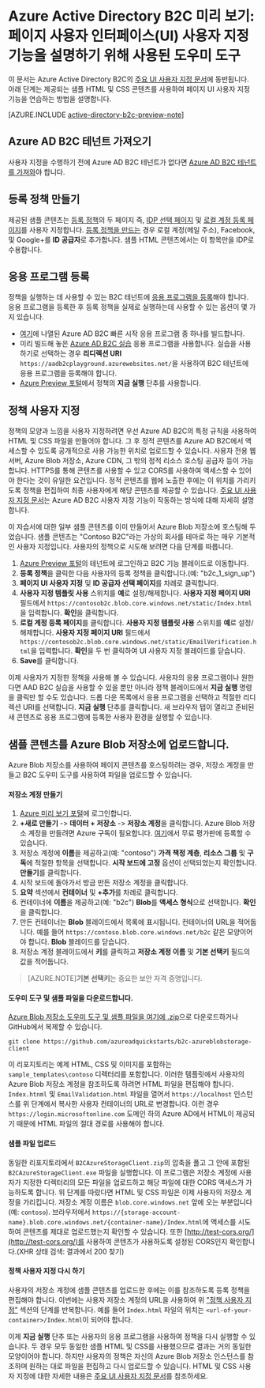 <properties
	pageTitle="Azure Active Directory B2C 미리 보기: 페이지 UI 사용자 지정 도우미 도구 | Microsoft Azure"
	description="Azure Active Directory B2C에서 페이지 UI 사용자 지정 기능을 설명하기 위해 사용된 도우미 도구"
	services="active-directory-b2c"
	documentationCenter=""
	authors="swkrish"
	manager="msmbaldwin"
	editor="curtand"/>

<tags
	ms.service="active-directory-b2c"
	ms.workload="identity"
	ms.tgt_pltfrm="na"
	ms.devlang="na"
	ms.topic="article"
	ms.date="10/08/2015"
	ms.author="swkrish"/>

# Azure Active Directory B2C 미리 보기: 페이지 사용자 인터페이스(UI) 사용자 지정 기능을 설명하기 위해 사용된 도우미 도구

이 문서는 Azure Active Directory B2C의 [주요 UI 사용자 지정 문서](active-directory-b2c-reference-ui-customization.md)에 동반됩니다. 아래 단계는 제공되는 샘플 HTML 및 CSS 콘텐츠를 사용하여 페이지 UI 사용자 지정 기능을 연습하는 방법을 설명합니다.

[AZURE.INCLUDE [active-directory-b2c-preview-note](../../includes/active-directory-b2c-preview-note.md)]

## Azure AD B2C 테넌트 가져오기

사용자 지정을 수행하기 전에 Azure AD B2C 테넌트가 없다면 [Azure AD B2C 테넌트를 가져와](active-directory-b2c-get-started.md)야 합니다.

## 등록 정책 만들기

제공된 샘플 콘텐츠는 [등록 정책](active-directory-b2c-reference-policies.md#how-to-create-a-sign-up-policy)의 두 페이지 즉, [IDP 선택 페이지](active-directory-b2c-reference-ui-customization.md#identity-provider-selection-page) 및 [로컬 계정 등록 페이지](active-directory-b2c-reference-ui-customization.md#local-account-sign-up-page)를 사용자 지정합니다. [등록 정책을 만드는](active-directory-b2c-reference-policies.md#how-to-create-a-sign-up-policy) 경우 로컬 계정(메일 주소), Facebook, 및 Google+를 **ID 공급자**로 추가합니다. 샘플 HTML 콘텐츠에서는 이 항목만을 IDP로 수용합니다.

## 응용 프로그램 등록

정책을 실행하는 데 사용할 수 있는 B2C 테넌트에 [응용 프로그램을 등록](active-directory-b2c-app-registration.md)해야 합니다. 응용 프로그램을 등록한 후 등록 정책을 실제로 실행하는데 사용할 수 있는 옵션이 몇 가지 있습니다.

- [여기](active-directory-b2c-overview.md#getting-started)에 나열된 Azure AD B2C 빠른 시작 응용 프로그램 중 하나를 빌드합니다.
- 미리 빌드해 놓은 [Azure AD B2C 실습](https://aadb2cplayground.azurewebsites.net) 응용 프로그램을 사용합니다. 실습을 사용하기로 선택하는 경우 **리디렉션 URI** `https://aadb2cplayground.azurewebsites.net/`을 사용하여 B2C 테넌트에 응용 프로그램을 등록해야 합니다.
- [Azure Preview 포털](https://portal.azure.com)에서 정책의 **지금 실행** 단추를 사용합니다.

## 정책 사용자 지정

정책의 모양과 느낌을 사용자 지정하려면 우선 Azure AD B2C의 특정 규칙을 사용하여 HTML 및 CSS 파일을 만들어야 합니다. 그 후 정적 콘텐츠를 Azure AD B2C에서 액세스할 수 있도록 공개적으로 사용 가능한 위치로 업로드할 수 있습니다. 사용자 전용 웹 서버, Azure Blob 저장소, Azure CDN, 그 밖의 정적 리소스 호스팅 공급자 등이 가능합니다. HTTPS를 통해 콘텐츠를 사용할 수 있고 CORS를 사용하여 액세스할 수 있어야 한다는 것이 유일한 요건입니다. 정적 콘텐츠를 웹에 노출한 후에는 이 위치를 가리키도록 정책을 편집하여 최종 사용자에게 해당 콘텐츠를 제공할 수 있습니다. [주요 UI 사용자 지정 문서](active-directory-b2c-reference-ui-customization.md)는 Azure AD B2C 사용자 지정 기능이 작동하는 방식에 대해 자세히 설명합니다.

이 자습서에 대한 일부 샘플 콘텐츠를 이미 만들어서 Azure Blob 저장소에 호스팅해 두었습니다. 샘플 콘텐츠는 "Contoso B2C"라는 가상의 회사를 테마로 하는 매우 기본적인 사용자 지정입니다. 사용자의 정책으로 시도해 보려면 다음 단계를 따릅니다.

1. [Azure Preview 포털](https://portal.azure.com)의 테넌트에 로그인하고 B2C 기능 블레이드로 이동합니다.
2. **등록 정책**을 클릭한 다음 사용자의 등록 정책을 클릭합니다.(예: "b2c\_1\_sign\_up")
3. **페이지 UI 사용자 지정** 및 **ID 공급자 선택 페이지**를 차례로 클릭합니다.
4. **사용자 지정 템플릿 사용** 스위치를 **예**로 설정/해제합니다. **사용자 지정 페이지 URI** 필드에서 `https://contosob2c.blob.core.windows.net/static/Index.html`을 입력합니다. **확인**을 클릭합니다.
5. **로컬 계정 등록 페이지**를 클릭합니다. **사용자 지정 템플릿 사용** 스위치를 **예**로 설정/해제합니다. **사용자 지정 페이지 URI** 필드에서 `https://contosob2c.blob.core.windows.net/static/EmailVerification.html`을 입력합니다. **확인**을 두 번 클릭하여 UI 사용자 지정 블레이드를 닫습니다.
6. **Save**를 클릭합니다.

이제 사용자가 지정한 정책을 사용해 볼 수 있습니다. 사용자의 응용 프로그램이나 원한다면 AAD B2C 실습을 사용할 수 있을 뿐만 아니라 정책 블레이드에서 **지금 실행** 명령을 클릭만 할 수도 있습니다. 드롭 다운 목록에서 응용 프로그램을 선택하고 적절한 리디렉션 URI를 선택합니다. **지금 실행** 단추를 클릭합니다. 새 브라우저 탭이 열리고 준비된 새 콘텐츠로 응용 프로그램에 등록한 사용자 환경을 실행할 수 있습니다.

## 샘플 콘텐츠를 Azure Blob 저장소에 업로드합니다.

Azure Blob 저장소를 사용하여 페이지 콘텐츠를 호스팅하려는 경우, 저장소 계정을 만들고 B2C 도우미 도구를 사용하여 파일을 업로드할 수 있습니다.

#### 저장소 계정 만들기

1. [Azure 미리 보기 포털](https://portal.azure.com/)에 로그인합니다.
2. **+새로 만들기** -> **데이터 + 저장소** -> **저장소 계정**을 클릭합니다. Azure Blob 저장소 계정을 만들려면 Azure 구독이 필요합니다. [여기](https://azure.microsoft.com/pricing/free-trial/)에서 무료 평가판에 등록할 수 있습니다.
3. 저장소 계정에 **이름**을 제공하고(예: "contoso") **가격 책정 계층**, **리소스 그룹** 및 **구독**에 적절한 항목을 선택합니다. **시작 보드에 고정** 옵션이 선택되었는지 확인합니다. **만들기**를 클릭합니다.
4. 시작 보드에 돌아가서 방금 만든 저장소 계정을 클릭합니다.
5. **요약** 섹션에서 **컨테이너** 및 **+추가**를 차례로 클릭합니다.
6. 컨테이너에 **이름**을 제공하고(예: "b2c") **Blob**를 **액세스 형식**으로 선택합니다. **확인**을 클릭합니다.
7. 만든 컨테이너는 **Blob** 블레이드에서 목록에 표시됩니다. 컨테이너의 URL을 적어둡니다. 예를 들어 `https://contoso.blob.core.windows.net/b2c` 같은 모양이어야 합니다. **Blob** 블레이드를 닫습니다.
8. 저장소 계정 블레이드에서 **키**를 클릭하고 **저장소 계정 이름** 및 **기본 선택키** 필드의 값을 적어둡니다.

> [AZURE.NOTE]**기본 선택키**는 중요한 보안 자격 증명입니다.

#### 도우미 도구 및 샘플 파일을 다운로드합니다.

[Azure Blob 저장소 도우미 도구 및 샘플 파일을 여기에 .zip](https://github.com/azureadquickstarts/b2c-azureblobstorage-client/archive/master.zip)으로 다운로드하거나 GitHub에서 복제할 수 있습니다.

```
git clone https://github.com/azureadquickstarts/b2c-azureblobstorage-client
```

이 리포지토리는 예제 HTML, CSS 및 이미지를 포함하는 `sample_templates\contoso` 디렉터리를 포함합니다. 이러한 템플릿에서 사용자의 Azure Blob 저장소 계정을 참조하도록 하려면 HTML 파일을 편집해야 합니다. `Index.htnml` 및 `EmailValidation.html` 파일을 열어서 `https://localhost` 인스턴스를 위 단계에서 복사한 사용자 컨테이너의 URL로 변경합니다. 이런 경우 `https://login.microsoftonline.com` 도메인 하의 Azure AD에서 HTML이 제공되기 때문에 HTML 파일의 절대 경로를 사용해야 합니다.

#### 샘플 파일 업로드

동일한 리포지토리에서 `B2CAzureStorageClient.zip`의 압축을 풀고 그 안에 포함된 `B2CAzureStorageClient.exe` 파일을 실행합니다. 이 프로그램은 저장소 계정에 사용자가 지정한 디렉터리의 모든 파일을 업로드하고 해당 파일에 대한 CORS 액세스가 가능하도록 합니다. 위 단계를 따랐다면 HTML 및 CSS 파일은 이제 사용자의 저장소 계정을 가리킵니다. 저장소 계정 이름은 `blob.core.windows.net` 앞에 오는 부분입니다(예: `contoso`). 브라우저에서 `https://{storage-account-name}.blob.core.windows.net/{container-name}/Index.html`에 액세스를 시도하여 콘텐츠를 제대로 업로드했는지 확인할 수 있습니다. 또한 [http://test-cors.org/](http://test-cors.org/)를 사용하여 콘텐츠가 사용하도록 설정된 CORS인지 확인합니다.(XHR 상태 검색: 결과에서 200 찾기)

#### 정책 사용자 지정 다시 하기

사용자의 저장소 계정에 샘플 콘텐츠를 업로드한 후에는 이를 참조하도록 등록 정책을 편집해야 합니다. 이번에는 사용자 저장소 계정의 URL을 사용하여 위 ["정책 사용자 지정"](#customize-your-policy) 섹션의 단계를 반복합니다. 예를 들어 `Index.html` 파일의 위치는 `<url-of-your-container>/Index.html`이 되어야 합니다.
        
이제 **지금 실행** 단추 또는 사용자의 응용 프로그램을 사용하여 정책을 다시 실행할 수 있습니다. 두 경우 모두 동일한 샘플 HTML 및 CSS를 사용했으므로 결과는 거의 동일한 모양이어야 합니다. 하지만 사용자의 정책은 자신의 Azure Blob 저장소 인스턴스를 참조하며 원하는 대로 파일을 편집하고 다시 업로드할 수 있습니다. HTML 및 CSS 사용자 지정에 대한 자세한 내용은 [주요 UI 사용자 지정 문서](active-directory-b2c-reference-ui-customization.md)를 참조하세요.

<!---HONumber=AcomDC_1203_2015-->